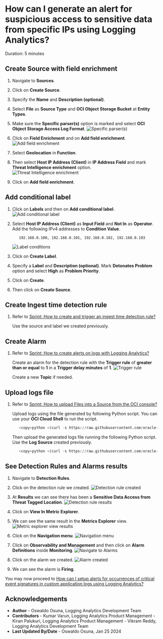 # How can I generate an alert for suspicious access to sensitive data from specific IPs using Logging Analytics?

Duration: 5 minutes

## Create Source with field enrichment

1. Navigate to **Sources**.

2. Click on **Create Source**.

3. Specify the **Name** and **Description (optional)**.

4. Select **File** as **Source Type** and **OCI Object Storage Bucket** at **Entity Types**.

5. Make sure the **Specific parser(s)** option is marked and select **OCI Object Storage Access Log Format**.
   ![](./images/specific-parsers.png "Specific parser(s)")

6. Click on **Field Enrichment** and on **Add field enrichment**.
   ![](./images/add-field-enrichment.png "Add field enrichment")

7. Select **Geolocation** in **Function**.

8. Then select **Host IP Address (Client)** in **IP Address Field** and mark **Threat Intelligence enrichment** option.
   ![](./images/threat-intelligence-enrichment.png "Threat Intelligence enrichment")

9. Click on **Add field enrichment**.

## Add conditional label

1. Click on **Labels** and then on **Add conditional label**.
   ![](./images/add-conditional-label.png "Add conditional label")

2. Select **Host IP Address (Client)** as **Input Field** and **Not In** as **Operator**. Add the following IPv4 addresses to **Condition Value**.
      ```IPv4 addresses
         192.168.0.100, 192.168.0.101, 192.168.0.102, 192.168.0.103
      ```
   ![](./images/label-conditions.png "Label conditions")

3. Click on **Create Label**.

4. Specify a **Label** and **Description (optional)**. Mark **Detonates Problem** option and select **High** as **Problem Priority**.

5. Click on **Create**.

6. Then click on **Create Source**.

## Create Ingest time detection rule

1. Refer to [Sprint: How to create and trigger an ingest time detection rule?](?lab=sprint-create-and-trigger-ingest-time-detection-rule)

   Use the source and label we created previously.

## Create Alarm

1. Refer to [Sprint: How to create alerts on logs with Logging Analytics?](?lab=sprint-alerts-on-logs-with-logging-analytics)

   Create an alarm for the detection rule with the **Trigger rule** of **greater than or equal** to **1** in a **Trigger delay minutes** of **1**.
   ![](./images/trigger-rule.png "Trigger rule")

   Create a new **Topic** if needed.

## Upload logs file

1. Refer to [Sprint: How to upload Files into a Source from the OCI console?](?lab=sprint-upload-log-file)

   Upload logs using the file generated by following Python script. You can use your **OCI Cloud Shell** to run the script.
      ```Python script
         <copy>python <(curl -s https://raw.githubusercontent.com/oracle-quickstart/oci-observability-and-management/master/utils/oci-storage-bucket-logs.py)</copy>
      ```

   Then upload the generated logs file running the following Python script. Use the **Log Source** created previously.
      ```Python script
         <copy>python <(curl -s https://raw.githubusercontent.com/oracle-quickstart/oci-observability-and-management/master/utils/upload-logs-file-to-oci.py) -f oci-storage-bucket-logs.log -s oci-storage-bucket-logs -l "<Name of the Log Source created>" -n oci-storage-bucket-logs</copy>
      ```

## See Detection Rules and Alarms results

1. Navigate to **Detection Rules**.

2. Click on the detection rule we created.
   ![](./images/detection-rule-created.png "Detection rule created")

3. At **Results** we can see there has been a **Sensitive Data Access from Threat Tagged Location**.
   ![](./images/detection-rule-results.png "Detection rule results")

4. Click on **View In Metric Explorer**.

5. We can see the same result in the **Metrics Explorer** view.
   ![](./images/metric-explorer-view-results.png "Metric explorer view results")

6. Click on the **Navigation menu**.
   ![](./images/navigation-menu.png "Navigation menu")

7. Click on **Observability and Management** and then click on **Alarm Definitions** inside **Monitoring**.
   ![](./images/navigate-to-alarms.png "Navigate to Alarms")

8. Click on the alarm we created.
   ![](./images/alarm-created.png "Alarm created")

9. We can see the alarm is **Firing**.

You may now proceed to [How can I setup alerts for occurrences of critical event signatures in custom application logs using Logging Analytics?](../sprint-problem-labels-for-custom-apps-logs/)

## Acknowledgements
* **Author** - Oswaldo Osuna, Logging Analytics Development Team
* **Contributors** -  Kumar Varun, Logging Analytics Product Management - Kiran Palukuri, Logging Analytics Product Management - Vikram Reddy, Logging Analytics Development Team 
* **Last Updated By/Date** - Oswaldo Osuna, Jan 25 2024
